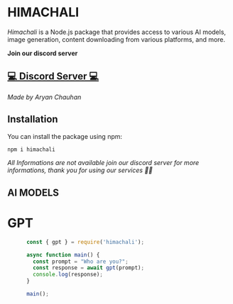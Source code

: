 # HIMACHALI

*Himachali* is a Node.js package that provides access to various AI models, image generation, content downloading from various platforms, and more.

**Join our discord server**
## [💻 Discord Server 💻](https://discord.gg/BcswY2PE)
*Made by Aryan Chauhan*

## Installation

You can install the package using npm:

```bash
npm i himachali
```

*All Informations are not available join our discord server for more informations, thank you for using our services 🌷🥰*


## AI MODELS

# GPT

```javascript
      const { gpt } = require('himachali');

      async function main() {
        const prompt = "Who are you?";
        const response = await gpt(prompt);
        console.log(response);
      }

      main();
